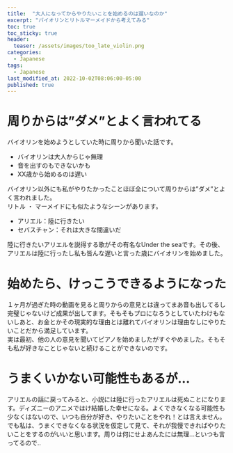 ```yaml
---
title:  "大人になってからやりたいことを始めるのは遅いなのか"
excerpt: "バイオリンとリトルマーメイドから考えてみる"
toc: true
toc_sticky: true
header:
  teaser: /assets/images/too_late_violin.png
categories:
  - Japanese
tags:
  - Japanese
last_modified_at: 2022-10-02T08:06:00-05:00
published: true
---
```


# 周りからは”ダメ”とよく言われてる  
バイオリンを始めようとしていた時に周りから聞いた話です。  
- バイオリンは大人からじゃ無理  
- 音を出すのもできないかも  
- XX歳から始めるのは遅い 

バイオリン以外にも私がやりたかったことほぼ全について周りからは”ダメ”とよく言われました。  
リトル ・ マーメイドにも似たようなシーンがあります。  
- アリエル：陸に行きたい  
- セバスチャン：それは大きな間違いだ   

陸に行きたいアリエルを説得する歌がその有名なUnder the seaです。その後、アリエルは陸に行ったし私も皆んな遅いと言った歳にバイオリンを始めました。  


# 始めたら、けっこうできるようになった  
１ヶ月が過ぎた時の動画を見ると周りからの意見とは違ってまあ音も出してるし完璧じゃないけど成果が出してます。そもそもプロになろうとしていたわけもないしあと、お金とかその現実的な理由とは離れてバイオリンは理由なしにやりたいことだから満足しています。  
実は最初、他の人の意見を聞いてピアノを始めましたがすぐやめました。そもそも私が好きなことじゃないと続けることができないのです。  

# うまくいかない可能性もあるが...
アリエルの話に戻ってみると、小説には陸に行ったアリエルは死ぬことになります。ディズニーのアニメではけ結婚した幸せになる。よくできなくなる可能性も少なくはないので、いつも自分が好き、やりたいことをやれ！とは言えません。でも私は、うまくできなくなる状況を仮定して見て、それが我慢できればやりたいことをするのがいいと思います。周りは何にせよあんたには無理...といつも言ってるので..  
